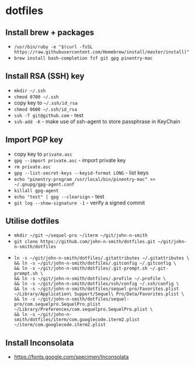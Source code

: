 # dotfiles

## Install brew + packages
- `/usr/bin/ruby -e "$(curl -fsSL https://raw.githubusercontent.com/Homebrew/install/master/install)"`
- `brew install bash-completion fzf git gpg pinentry-mac`

## Install RSA (SSH) key
- `mkdir ~/.ssh`
- `chmod 0700 ~/.ssh`
- copy key to `~/.ssh/id_rsa`
- `chmod 0600 ~/.ssh/id_rsa`
- `ssh -T git@github.com` - test
- `ssh-add -K` - make use of ssh-agent to store passphrase in KeyChain

## Import PGP key
- copy key to `private.asc`
- `gpg --import private.asc` - import private key
- `rm private.asc`
- `gpg --list-secret-keys --keyid-format LONG` - list keys
- `echo "pinentry-program /usr/local/bin/pinentry-mac" >> ~/.gnupg/gpg-agent.conf`
- `killall gpg-agent`
- `echo "test" | gpg --clearsign` - test
- `git log --show-signature -1` - verify a signed commit

## Utilise dotfiles
- `mkdir ~/git ~/sequel-pro ~/iterm ~/git/john-n-smith`
- `git clone https://github.com/john-n-smith/dotfiles.git ~/git/john-n-smith/dotfiles`
- ```
  ln -s ~/git/john-n-smith/dotfiles/.gitattributes ~/.gitattributes \
  && ln -s ~/git/john-n-smith/dotfiles/.gitconfig ~/.gitconfig \
  && ln -s ~/git/john-n-smith/dotfiles/.git-prompt.sh ~/.git-prompt.sh \
  && ln -s ~/git/john-n-smith/dotfiles/.profile ~/.profile \
  && ln -s ~/git/john-n-smith/dotfiles/ssh/config ~/.ssh/config \
  && ln -s ~/git/john-n-smith/dotfiles/sequel-pro/Favorites.plist ~/Library/Application\ Support/Sequel\ Pro/Data/Favorites.plist \
  && ln -s ~/git/john-n-smith/dotfiles/sequel-pro/com.sequelpro.SequelPro.plist ~/Library/Preferences/com.sequelpro.SequelPro.plist \
  && ln -s ~/git/john-n-smith/dotfiles/iterm/com.googlecode.iterm2.plist ~/iterm/com.googlecode.iterm2.plist
  ```

## Install Inconsolata
- https://fonts.google.com/specimen/Inconsolata
